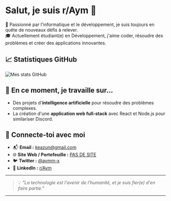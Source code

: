 # Salut, je suis r/Aym 👋

🚀 Passionné par l'informatique et le développement, je suis toujours en quête de nouveaux défis à relever.  
🎓 Actuellement étudiant(e) en Développement, j'aime coder, résoudre des problèmes et créer des applications innovantes.

## 📈 Statistiques GitHub

![Mes stats GitHub](https://github-readme-stats.vercel.app/api?username=[aymm-x]&show_icons=true&count_private=true&hide_title=true&hide=prs&theme=radical)

## 🌱 En ce moment, je travaille sur...

- Des projets d'**intelligence artificielle** pour résoudre des problèmes complexes.
- La création d'une **application web full-stack** avec React et Node.js pour similariser Discord.

## 🔗 Connecte-toi avec moi

- 📬 **Email :** [keazun@gmail.com](mailto:keazun@gmail.com)
- 🌐 **Site Web / Portefeuille :** [PAS DE SITE](https://pasdesite.com)
- 🐦 **Twitter :** [@aymm-x](https://twitter.com/aymm-x)
- 📱 **LinkedIn :** [r/Aym](https://www.linkedin.com/in/aymm-x/)

---

> 💡 *"La technologie est l'avenir de l'humanité, et je suis fier(e) d'en faire partie."*

---

